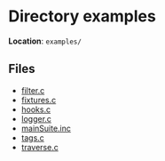 <a id="dir_d28a4824dc47e487b107a5db32ef43c4"></a>
# Directory examples

**Location**: `examples/`





## Files

* [filter.c](filter_8c.md#filter_8c)
* [fixtures.c](fixtures_8c.md#fixtures_8c)
* [hooks.c](hooks_8c.md#hooks_8c)
* [logger.c](logger_8c.md#logger_8c)
* [mainSuite.inc](main_suite_8inc.md#main_suite_8inc)
* [tags.c](tags_8c.md#tags_8c)
* [traverse.c](traverse_8c.md#traverse_8c)

[public]: https://img.shields.io/badge/-public-brightgreen (public)
[C++]: https://img.shields.io/badge/language-C%2B%2B-blue (C++)
[Markdown]: https://img.shields.io/badge/language-Markdown-blue (Markdown)
[private]: https://img.shields.io/badge/-private-red (private)
[static]: https://img.shields.io/badge/-static-lightgrey (static)